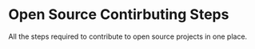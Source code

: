 # Open Source Contirbuting Steps
All the steps required to contribute to open source projects in one place.
